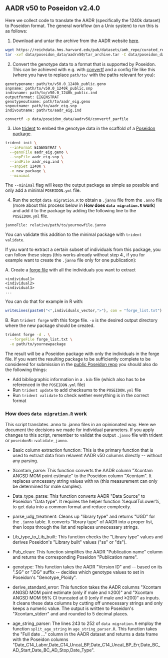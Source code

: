 ## AADR v50 to Poseidon v2.4.0

Here we collect code to translate the AADR (specifically the 1240k dataset) to Poseidon format. The general workflow (on a Unix system) to run this is as follows:

1. Download and untar the archive from the AADR website [here](https://reich.hms.harvard.edu/allen-ancient-dna-resource-aadr-downloadable-genotypes-present-day-and-ancient-dna-data).

```bash
wget https://reichdata.hms.harvard.edu/pub/datasets/amh_repo/curated_releases/V50/V50.0/SHARE/public.dir/v50.0_1240K_public.tar -O data/poseidon_data/aadrv50/tar_archive.tar
tar -xvf data/poseidon_data/aadrv50/tar_archive.tar -C data/poseidon_data/aadrv50
```

2. Convert the genotype data to a format that is supported by Poseidon. This can be achieved with e.g. with [convertf](https://github.com/DReichLab/EIG/tree/master/CONVERTF) and a config file like this (where you have to replace `path/to/` with the paths relevant for you):

```
genotypename: path/to/v50.0_1240k_public.geno
snpname: path/to/v50.0_1240k_public.snp
indivname: path/to/v50.0_1240k_public.ind
outputformat: EIGENSTRAT
genotypeoutname: path/to/aadr_eig.geno
snpoutname: path/to/aadr_eig.snp
indivoutname: path/to/aadr_eig.ind
```

```bash
convertf -p data/poseidon_data/aadrv50/convertf_parfile
```
3. Use [trident](https://poseidon-framework.github.io/#/trident) to embed the genotype data in the scaffold of a [Poseidon package](https://poseidon-framework.github.io/#/standard).

```bash
trident init \
  --inFormat EIGENSTRAT \
  --genoFile aadr_eig.geno \
  --snpFile aadr_eig.snp \
  --indFile aadr_eig.ind \
  --snpSet 1240K \
  -o new_package \
  --minimal
```

The `--minimal` flag will keep the output package as simple as possible and only add a minimal `POSEIDON.yml` file.

4. Run the script `data migration.R` to obtain a `.janno` file from the `.anno` file (more about this process below in **How does `data migration.R` work**) and add it to the package by adding the following line to the `POSEIDON.yml` file.

```
jannoFile: relative/path/to/yournewfile.janno
```

You can validate this addition to the minimal package with `trident validate`.

If you want to extract a certain subset of individuals from this package, you can follow these steps (this works already without step 4., if you for example want to create the `.janno` file only for one publication):

A. Create a [forge file](https://poseidon-framework.github.io/#/trident?id=forge-command) with all the individuals you want to extract

```
<individual1>
<individual2>
<individual3>
...
```

You can do that for example in R with:

```r
writeLines(paste0("<",individuals_vector,">"), con = "forge_list.txt") 
```

B. Run `trident forge` with this forge file. `-o` is the desired output directory where the new package should be created.

```bash
trident forge -d . \
  --forgeFile forge_list.txt \
  -o path/to/yournewpackage
```

The result will be a Poseidon package with only the individuals in the forge file. If you want the resulting package to be sufficiently complete to be considered for submission in the [public Poseidon repo](https://github.com/poseidon-framework/published_data) you should also do the following things:

- Add bibliographic information in a `.bib` file (which also has to be referenced in the `POSEIDON.yml` file)
- Run `trident update` to add checksums to the `POSEIDON.yml` file
- Run `trident validate` to check wether everything is in the correct format

### How does `data migration.R` work

This script translates .anno to .janno files in an opinionated way. Here we document the decisions we made for individual parameters. If you apply changes to this script, remember to validat the output `.janno` file with trident or `poseidonR::validate_janno`.

* Basic column extraction function: This is the primary function that is used to extract data from relavent AADR v50 columns directly -- without any parsing.

* Xcontam_parse: This function converts the AADR column "Xcontam ANGSD MOM point estimate" to the Poseidon column "Xcontam". It replaces unncessary string values with `NA` (this measurement can only be determined for male samples).

* Data_type_parse: This function converts AADR "Data Source" to Poseidon "Data type". It requires the helper function %equalToLower%, to get data into a common format and reduce complexity.

* parse_udg_treatment: Cleans up "library type" and returns "UGD" for the `.janno` table. It converts "library type" of AADR into a proper list, then loops through the list and replaces unnecessary strings.

* Lib_type_to_Lib_built: This function checks the "Library type" values and derives Poseidon's "Library built" values ("ss" or "ds").

* Pub_clean: This function simplifies the AADR "Publication name" column and returns the corresponding Poseidon "Publication name".

* genotype: This function takes the AADR "Version ID" and -- based on its ".SG" or ".DG" suffix -- decides which genotype values to set in Poseidon's "Genotype_Ploidy".

* derive_standard_error: This function takes the AADR columns "Xcontam ANGSD MOM point estimate (only if male and ≥200)" and "Xcontam ANGSD MOM 95% CI truncated at 0 (only if male and ≥200)" as inputs. It cleans these data columns by cutting off unnecessary strings and only keeps a numeric value. The output is written to Poseidon's "Xcontam_stderr" and and rounded to 5 decimal places.

* age_string_parser: The lines 243 to 252 of `data migration.R` employ the function `split_age_string` in `age_string_parser.R`. This function takes the "Full date ..." column in the AADR dataset and returns a data frame with the Poseidon columns "Date_C14_Labnr,Date_C14_Uncal_BP,Date_C14_Uncal_BP_Err,Date_BC_AD_Start,Date_BC_AD_Stop,Date_Type".
